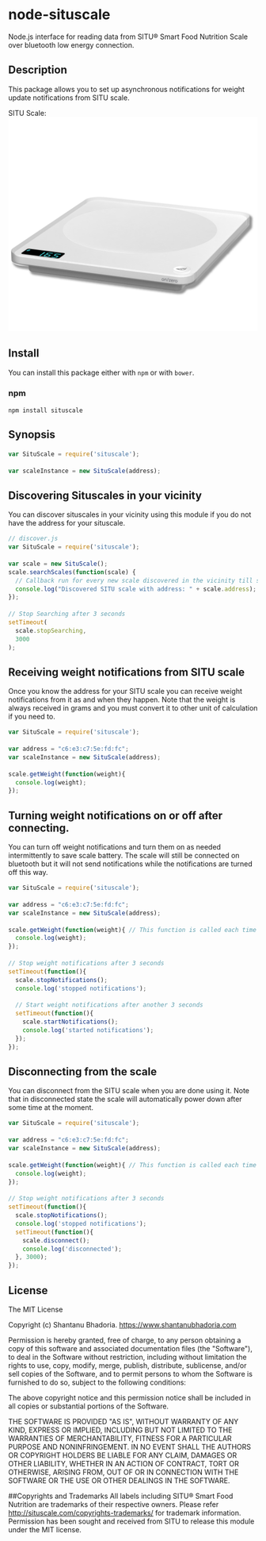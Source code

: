 # node-situscale
Node.js interface for reading data from SITU® Smart Food Nutrition Scale over bluetooth low energy connection.


## Description
This package allows you to set up asynchronous notifications for weight update notifications from SITU scale.

SITU Scale: ![SITU Scale](/corpus/situscale.png)

## Install

You can install this package either with `npm` or with `bower`.

### npm

```shell
npm install situscale
```

## Synopsis
```javascript
var SituScale = require('situscale');

var scaleInstance = new SituScale(address);
```

## Discovering Situscales in your vicinity
You can discover situscales in your vicinity using this module if you do not have the address for your situscale.

```javascript
// discover.js
var SituScale = require('situscale');

var scale = new SituScale();
scale.searchScales(function(scale) {
  // Callback run for every new scale discovered in the vicinity till stopSearching is called()
  console.log("Discovered SITU scale with address: " + scale.address);
});

// Stop Searching after 3 seconds
setTimeout(
  scale.stopSearching,
  3000
);
```

## Receiving weight notifications from SITU scale
Once you know the address for your SITU scale you can receive weight notifications from it as and when they happen.
Note that the weight is always received in grams and you must convert it to other unit of calculation if you need to.

```javascript
var SituScale = require('situscale');

var address = "c6:e3:c7:5e:fd:fc";
var scaleInstance = new SituScale(address);

scale.getWeight(function(weight){
  console.log(weight);
});
```

## Turning weight notifications on or off after connecting.
You can turn off weight notifications and turn them on as needed intermittently to save scale battery. The scale will
still be connected on bluetooth but it will not send notifications while the notifications are turned off this way.

```javascript
var SituScale = require('situscale');

var address = "c6:e3:c7:5e:fd:fc";
var scaleInstance = new SituScale(address);

scale.getWeight(function(weight){ // This function is called each time a weight notification is received.
  console.log(weight);
});

// Stop weight notifications after 3 seconds
setTimeout(function(){
  scale.stopNotifications();
  console.log('stopped notifications');

  // Start weight notifications after another 3 seconds
  setTimeout(function(){
    scale.startNotifications();
    console.log('started notifications');
  });
});
```

## Disconnecting from the scale
You can disconnect from the SITU scale when you are done using it. Note that in disconnected state the scale will
automatically power down after some time at the moment.

```javascript
var SituScale = require('situscale');

var address = "c6:e3:c7:5e:fd:fc";
var scaleInstance = new SituScale(address);

scale.getWeight(function(weight){ // This function is called each time a weight notification is received.
  console.log(weight);
});

// Stop weight notifications after 3 seconds
setTimeout(function(){
  scale.stopNotifications();
  console.log('stopped notifications');
  setTimeout(function(){
    scale.disconnect();
    console.log('disconnected');
  }, 3000);
});
```

## License
The MIT License

Copyright (c) Shantanu Bhadoria. https://www.shantanubhadoria.com

Permission is hereby granted, free of charge, to any person obtaining a copy
of this software and associated documentation files (the "Software"), to deal
in the Software without restriction, including without limitation the rights
to use, copy, modify, merge, publish, distribute, sublicense, and/or sell
copies of the Software, and to permit persons to whom the Software is
furnished to do so, subject to the following conditions:

The above copyright notice and this permission notice shall be included in
all copies or substantial portions of the Software.

THE SOFTWARE IS PROVIDED "AS IS", WITHOUT WARRANTY OF ANY KIND, EXPRESS OR
IMPLIED, INCLUDING BUT NOT LIMITED TO THE WARRANTIES OF MERCHANTABILITY,
FITNESS FOR A PARTICULAR PURPOSE AND NONINFRINGEMENT. IN NO EVENT SHALL THE
AUTHORS OR COPYRIGHT HOLDERS BE LIABLE FOR ANY CLAIM, DAMAGES OR OTHER
LIABILITY, WHETHER IN AN ACTION OF CONTRACT, TORT OR OTHERWISE, ARISING FROM,
OUT OF OR IN CONNECTION WITH THE SOFTWARE OR THE USE OR OTHER DEALINGS IN
THE SOFTWARE.


##Copyrights and Trademarks
All labels including SITU® Smart Food Nutrition are trademarks of their respective owners.
Please refer http://situscale.com/copyrights-trademarks/ for trademark information.
Permission has been sought and received from SITU to release this module under the MIT license.
